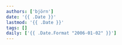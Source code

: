 ```yaml
---
authors: ['björn']
date: '{{ .Date }}'
lastmod: '{{ .Date }}'
tags: []
daily: ['{{ .Date.Format "2006-01-02" }}']
---
```

